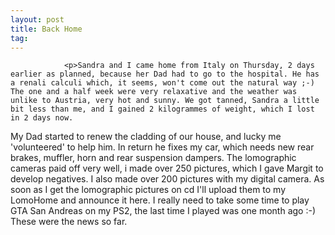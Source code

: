 ```yaml
---
layout: post
title: Back Home
tag: 
---
```



                <p>Sandra and I came home from Italy on Thursday, 2 days earlier as planned, because her Dad had to go to the hospital. He has a renali calculi which, it seems, won't come out the natural way ;-) The one and a half week were very relaxative and the weather was unlike to Austria, very hot and sunny. We got tanned, Sandra a little bit less than me, and I gained 2 kilogrammes of weight, which I lost in 2 days now.
My Dad started to renew the cladding of our house, and lucky me 'volunteered' to help him. In return he fixes my car, which needs new rear brakes, muffler, horn and rear suspension dampers.
The lomographic cameras paid off very well, i made over 250 pictures, which I gave Margit to develop negatives. I also made over 200 pictures with my digital camera. As soon as I get the lomographic pictures on cd I'll upload them to my LomoHome and announce it here.
I really need to take some time to play GTA San Andreas on my PS2, the last time I played was one month ago :-) These were the news so far.</p>
            
